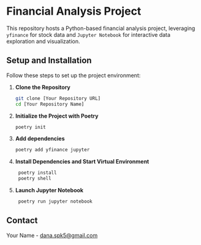 # Financial Analysis Project

This repository hosts a Python-based financial analysis project, leveraging `yfinance` for stock data and `Jupyter Notebook` for interactive data exploration and visualization.

## Setup and Installation

Follow these steps to set up the project environment:

1. **Clone the Repository**
   ```bash
   git clone [Your Repository URL]
   cd [Your Repository Name]
    ```
2. **Initialize the Project with Poetry**
   ```bash
   poetry init
    ```
3. **Add dependencies**
   ```bash
   poetry add yfinance jupyter
    ```
4. **Install Dependencies and Start Virtual Environment**
   ```bash
    poetry install
    poetry shell
    ```
5. **Launch Jupyter Notebook**
   ```bash
    poetry run jupyter notebook
    ```

## Contact

Your Name - [dana.spk5@gmail.com](mailto:dana.spk5@gmail.com)



